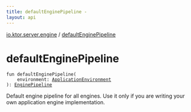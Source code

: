 ```yaml
---
title: defaultEnginePipeline - 
layout: api
---
```


<div class='api-docs-breadcrumbs'><a href="index.html">io.ktor.server.engine</a> / <a href="./default-engine-pipeline.html">defaultEnginePipeline</a></div>

# defaultEnginePipeline

<div class="signature"><code><span class="keyword">fun </span><span class="identifier">defaultEnginePipeline</span><span class="symbol">(</span><br/>&nbsp;&nbsp;&nbsp;&nbsp;<span class="parameterName" id="io.ktor.server.engine$defaultEnginePipeline(io.ktor.application.ApplicationEnvironment)/environment">environment</span><span class="symbol">:</span>&nbsp;<a href="../io.ktor.application/-application-environment/index.html"><span class="identifier">ApplicationEnvironment</span></a><br/><span class="symbol">)</span><span class="symbol">: </span><a href="-engine-pipeline/index.html"><span class="identifier">EnginePipeline</span></a></code></div>

Default engine pipeline for all engines. Use it only if you are writing your own application engine implementation.

